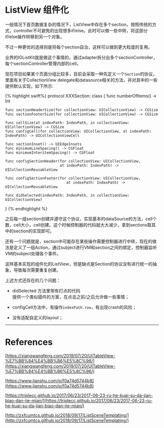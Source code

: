 
# ListView 组件化

一般情况下首页数据复杂的情况下，ListView中存在多个section，按照传统的方式，controller不可避免的出现很多if/else。此时可以做一些中转，将这部分if/else操作转移到另一个对象。

不过一种更优的选择则是将每个section自治，这样可以做到更大粒度的复用。

业界的IGListKit就是做这个事情的，通过adapter拆分出多个sectionController，每个sectionController管理内部的cell。

现在项目如果某个页面分组比较多，目前会采取一种先定义一个`Section`的协议，里面有关于CollectionView delegate和datasource相关的方法，并对其中的一些提供默认实现，如下所示:

{% highlight swift%}
protocol XXXSection: class {
    func numberOfItems() -> Int

    func sectionHeaderSize(for collectionView: UICollectionView) -> CGSize
    func sectionFooterSize(for collectionView: UICollectionView) -> CGSize

    func cellSize(at indexPath: IndexPath, in collectionView: UICollectionView) -> CGSize
    func configCell(for collectionView: UICollectionView, at indexPath: IndexPath) -> UICollectionViewCell

    func sectionInset() -> UIEdgeInsets
    func minimumLineSpacing() -> CGFloat
    func minimumInteritemSpacing() -> CGFloat

    func configSectionHeader(for collectionView: UICollectionView,
                             at indexPath: IndexPath) -> UICollectionReusableView

    func configSectionFooter(for collectionView: UICollectionView,
                                at indexPath: IndexPath) -> UICollectionReusableView

    func didSelected(indexPath: IndexPath, in collectionView: UICollectionView)
}
{% endhighlight %}

之后每一组section创建并遵守这个协议，实现基本的dataSource的方法，cell个数，cell大小，cell创建。这个时候控制器的代码就大大减少，拿到sections取其中的section的实现即可。

还有一个问题就是，section中可能存在某些操作需要控制器进行中转，现在的做法是定义了一组Action，通过subject进行VM和section之间的绑定，控制器监听VM的subject处理各个事件。

这样基本实现的组件化的ListView，但是缺点是Section的协议没有进行统一的抽象，导致每次需要重复创建。

上述方式还存在的几个问题：

- didSelected 方法里带有打点的代码  
提供一个类似插件的方案，在点击之前/之后允许做一些事情；  

- configCell方法中，有操作`indexPath.row`，有出现crash的风险；  

- 没有适配自定义的layout；

---


# References

[https://xiangwangfeng.com/2019/07/20/UITableView-%E7%BB%84%E4%BB%B6%E5%8C%96/](https://xiangwangfeng.com/2019/07/20/UITableView-%E7%BB%84%E4%BB%B6%E5%8C%96/)

[https://www.jianshu.com/p/f0a74d5744b8](https://www.jianshu.com/p/f0a74d5744b8)

[https://triplecc.github.io/2017/06/23/2017-06-23-ru-he-kuai-su-da-jian-biao-dan-jie-mian/](https://triplecc.github.io/2017/06/23/2017-06-23-ru-he-kuai-su-da-jian-biao-dan-jie-mian/)

[http://zxfcumtcs.github.io/2018/09/17/ListSceneTemplating/](http://zxfcumtcs.github.io/2018/09/17/ListSceneTemplating/)
